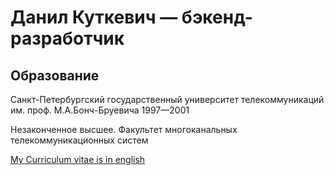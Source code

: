 # Данил Куткевич — бэкенд-разработчик

## Образование

Санкт-Петербургский государственный университет телекоммуникаций им. проф. М.А.Бонч-Бруевича 1997—2001

Незаконченное высшее. Факультет многоканальных телекоммуникационных систем

[My Curriculum vitae is in english](./CV.en.md#readme)
